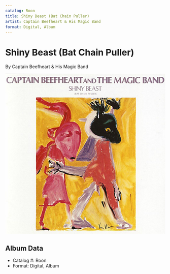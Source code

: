 ```yaml
---
catalog: Roon
title: Shiny Beast (Bat Chain Puller)
artist: Captain Beefheart & His Magic Band
format: Digital, Album
---
```


# Shiny Beast (Bat Chain Puller)

By Captain Beefheart & His Magic Band

![](../../assets/albumcovers/Captain_Beefheart_and_His_Magic_Band-Shiny_Beast_Bat_Chain_Puller.png)

## Album Data

- Catalog #: Roon
- Format: Digital, Album

